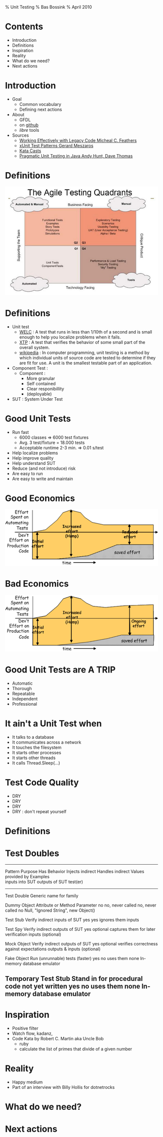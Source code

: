 % Unit Testing
% Bas Bossink
% April 2010

# Contents

- Introduction
- Definitions
- Inspiration
- Reality
- What do we need?
- Next actions

# Introduction
- Goal
    + Common vocabulary
    + Defining next actions
- About
    + GFDL
    + on [github][gh]
    + *libre* tools
- Sources
    + [Working Effectively with Legacy Code Micheal C. Feathers][welc]
    + [xUnit Test Patterns Gerard Meszaros][xtp]
    + [Kata Casts][kc]
    + [Pragmatic Unit Testing in Java Andy Hunt, Dave Thomas][putj]
    
[gh]: http://github.com/basbossink/presentations "Presentations on github"
[welc]: http://www.amazon.com/Working-Effectively-Legacy-Michael-Feathers/dp/0131177052/ref=sr_1_1?s=books&ie=UTF8&qid=1289675186&sr=1-1 "Working Effectively with Legacy code"
[xtp]: http://xunitpatterns.com/ "xUnit Test Patterns"
[kc]: http://www.katacasts.com/ "Kata Casts"
[putj]: http://pragprog.com/titles/utj/pragmatic-unit-testing-in-java-with-junit "Pragmatic Unit Testing in Java"

# Definitions

![](./agile-testing-quadrants.JPG "agile testing quadrants")

# Definitions
- Unit test
    + [WELC][welc] : A test that runs in less than 1/10th of a second
    and is small enough to help you localize problems when it fails.
    + [XTP][xtp] : A test that verifies the behavior of some small
    part of the overall system.
    + [wikipedia][wput] : In computer programming, unit testing is a
    method by which individual units of source code are tested to
    determine if they are fit for use. A unit is the smallest testable
    part of an application.
- Component Test :
    + Component : 
         - More granular 
         - Self contained
         - Clear responibillity
         - (deployable)
- SUT : System Under Test

# Good Unit Tests
- Run fast
    + 6000 classes => 6000 test fixtures
    + Avg. 3 test/fixture = 18.000 tests
    + Acceptable runtime 2-3 min. => 0.01 s/test
- Help localize problems
- Help improve quality
- Help understand SUT
- Reduce (and not introduce) risk
- Are easy to run
- Are easy to write and maintain

# Good Economics
![](./Economics-Good.gif "Good testing economics")

# Bad Economics
![](./Economics-Bad.gif "Bad testing economics")

# Good Unit Tests are A TRIP
- Automatic
- Thorough
- Repeatable
- Independent
- Professional

# It ain't a Unit Test when
- It talks to a database
- It communicates across a network
- It touches the filesystem
- It starts other processes
- It starts other threads
- It calls Thread.Sleep(...)

# Test Code Quality
- DRY
- DRY
- DRY
- DRY : don't repeat yourself

# Definitions

# Test Doubles

------------------------------------------------------------------------------------------------------------------------------------------------------------------------------------------------------------
Pattern             Purpose                                      Has Behavior  Injects indirect  Handles indirect                          Values provided by           Examples                             
                                                                               inputs into SUT   outputs of SUT                            test(er)                                                         
------------------- -------------------------------------------- ------------  ----------------- ----------------------------------------- ---------------------------- ------------------------------------
Test Double         Generic name for family                

Dummy Object        Attribute or Method Parameter                no            no, never called  no, never called                          no                           Null, "Ignored String", new Object() 

Test Stub           Verify indirect inputs of SUT                yes           yes               ignores them                              inputs                                                           

Test Spy            Verify indirect outputs of SUT               yes           optional          captures them for later verification      inputs (optional)                                                

Mock Object         Verify indirect outputs of SUT               yes           optional          verifies correctness against expectations outputs & inputs (optional)                                      

Fake Object         Run (unrunnable) tests (faster)              yes           no                uses them                                 none                         In-memory database emulator          

Temporary Test Stub Stand in for procedural code not yet written yes           no                uses them                                 none                         In-memory database emulator          
------------------------------------------------------------------------------------------------------------------------------------------------------------------------------------------------------------


[wput]: http://en.wikipedia.org/wiki/Unit_test "Wikipedia Unit Test"

# Inspiration
- Positive filter
- Watch flow, kadanz, 
- Code Kata by Robert C. Martin aka Uncle Bob
    + ruby
    + calculate the list of primes that divide of a given number

# Reality
- Happy medium
- Part of an interview with Billy Hollis for dotnetrocks

# What do we need?

# Next actions
